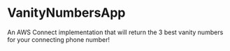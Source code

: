 # VanityNumbersApp
An AWS Connect implementation that will return the 3 best vanity numbers for your connecting phone number!
